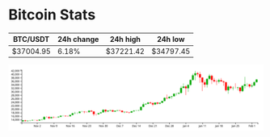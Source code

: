 # Bitcoin Stats

BTC/USDT|24h change|24h high|24h low|
|---|---|---|---|
|$37004.95|6.18%|$37221.42|$34797.45|

<img src="./chart.svg">
